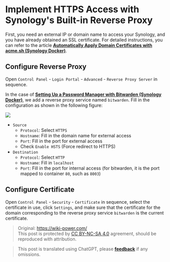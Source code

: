 # Implement HTTPS Access with Synology's Built-in Reverse Proxy

First, you need an external IP or domain name to access your Synology, and you have already obtained an SSL certificate. For detailed instructions, you can refer to the article [**Automatically Apply Domain Certificates with acme.sh (Synology Docker)**](https://wiki-power.com/%E5%9F%BA%E4%BA%8Eacme.sh%E8%87%AA%E5%8A%A8%E7%94%B3%E8%AF%B7%E5%9F%9F%E5%90%8D%E8%AF%81%E4%B9%A6%EF%BC%88%E7%BE%A4%E6%99%96Docker%EF%BC%89).

## Configure Reverse Proxy

Open `Control Panel` - `Login Portal` - `Advanced` - `Reverse Proxy Server` in sequence.

In the case of [**Setting Up a Password Manager with Bitwarden (Synology Docker)**](https://wiki-power.com/%E5%9F%BA%E4%BA%8EBitwarden%E6%90%AD%E5%BB%BA%E5%AF%86%E7%A0%81%E7%AE%A1%E7%90%86%E5%99%A8%EF%BC%88%E7%BE%A4%E6%99%96Docker%EF%BC%89), we add a reverse proxy service named `bitwarden`. Fill in the configuration as shown in the following figure:

![](https://media.wiki-power.com/img/20210503213004.png)

- `Source`
  - `Protocol`: Select `HTTPS`
  - `Hostname`: Fill in the domain name for external access
  - `Port`: Fill in the port for external access
  - Check `Enable HSTS` (Force redirect to HTTPS)
- `Destination`
  - `Protocol`: Select `HTTP`
  - `Hostname`: Fill in `localhost`
  - `Port`: Fill in the port for internal access (for bitwarden, it is the port mapped to container `80`, such as `8003`)

## Configure Certificate

Open `Control Panel` - `Security` - `Certificate` in sequence, select the certificate in use, click `Settings`, and make sure that the certificate for the domain corresponding to the reverse proxy service `bitwarden` is the current certificate.

> Original: <https://wiki-power.com/>  
> This post is protected by [CC BY-NC-SA 4.0](https://creativecommons.org/licenses/by/4.0/deed.en) agreement, should be reproduced with attribution.

> This post is translated using ChatGPT, please [**feedback**](https://github.com/linyuxuanlin/Wiki_MkDocs/issues/new) if any omissions.
